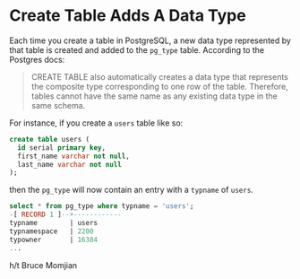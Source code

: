 # Create Table Adds A Data Type

Each time you create a table in PostgreSQL, a new data type represented by
that table is created and added to the `pg_type` table. According to the
Postgres docs:

> CREATE TABLE also automatically creates a data type that represents the
> composite type corresponding to one row of the table. Therefore, tables
> cannot have the same name as any existing data type in the same schema.

For instance, if you create a `users` table like so:

```sql
create table users (
  id serial primary key,
  first_name varchar not null,
  last_name varchar not null
);
```

then the `pg_type` will now contain an entry with a `typname` of `users`.

```sql
select * from pg_type where typname = 'users';
-[ RECORD 1 ]--+------------
typname        | users
typnamespace   | 2200
typowner       | 16384
...
```

h/t Bruce Momjian
